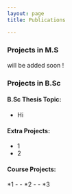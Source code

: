 ```yaml
---
layout: page
title: Publications

---
```


### Projects in M.S
  will be added soon !
  
### Projects in B.Sc
  #### B.Sc Thesis Topic:
  * Hi
  #### Extra Projects:
  * 1
  * 2
  #### Course Projects:
  *1
    -
    -
  *2
    -
    -
  *3
